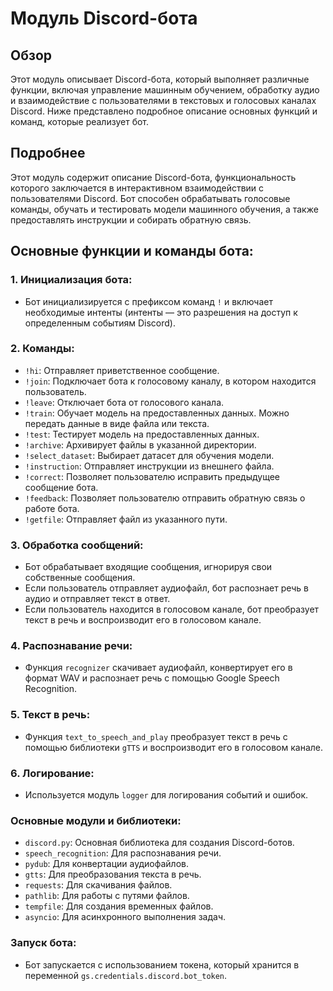 # Модуль Discord-бота

## Обзор

Этот модуль описывает Discord-бота, который выполняет различные функции, включая управление машинным обучением, обработку аудио и взаимодействие с пользователями в текстовых и голосовых каналах Discord. Ниже представлено подробное описание основных функций и команд, которые реализует бот.

## Подробнее

Этот модуль содержит описание Discord-бота, функциональность которого заключается в интерактивном взаимодействии с пользователями Discord. Бот способен обрабатывать голосовые команды, обучать и тестировать модели машинного обучения, а также предоставлять инструкции и собирать обратную связь.

## Основные функции и команды бота:

### 1. Инициализация бота:
   - Бот инициализируется с префиксом команд `!` и включает необходимые интенты (интенты — это разрешения на доступ к определенным событиям Discord).

### 2. Команды:
   - `!hi`: Отправляет приветственное сообщение.
   - `!join`: Подключает бота к голосовому каналу, в котором находится пользователь.
   - `!leave`: Отключает бота от голосового канала.
   - `!train`: Обучает модель на предоставленных данных. Можно передать данные в виде файла или текста.
   - `!test`: Тестирует модель на предоставленных данных.
   - `!archive`: Архивирует файлы в указанной директории.
   - `!select_dataset`: Выбирает датасет для обучения модели.
   - `!instruction`: Отправляет инструкции из внешнего файла.
   - `!correct`: Позволяет пользователю исправить предыдущее сообщение бота.
   - `!feedback`: Позволяет пользователю отправить обратную связь о работе бота.
   - `!getfile`: Отправляет файл из указанного пути.

### 3. Обработка сообщений:
   - Бот обрабатывает входящие сообщения, игнорируя свои собственные сообщения.
   - Если пользователь отправляет аудиофайл, бот распознает речь в аудио и отправляет текст в ответ.
   - Если пользователь находится в голосовом канале, бот преобразует текст в речь и воспроизводит его в голосовом канале.

### 4. Распознавание речи:
   - Функция `recognizer` скачивает аудиофайл, конвертирует его в формат WAV и распознает речь с помощью Google Speech Recognition.

### 5. Текст в речь:
   - Функция `text_to_speech_and_play` преобразует текст в речь с помощью библиотеки `gTTS` и воспроизводит его в голосовом канале.

### 6. Логирование:
   - Используется модуль `logger` для логирования событий и ошибок.

### Основные модули и библиотеки:
- `discord.py`: Основная библиотека для создания Discord-ботов.
- `speech_recognition`: Для распознавания речи.
- `pydub`: Для конвертации аудиофайлов.
- `gtts`: Для преобразования текста в речь.
- `requests`: Для скачивания файлов.
- `pathlib`: Для работы с путями файлов.
- `tempfile`: Для создания временных файлов.
- `asyncio`: Для асинхронного выполнения задач.

### Запуск бота:
- Бот запускается с использованием токена, который хранится в переменной `gs.credentials.discord.bot_token`.